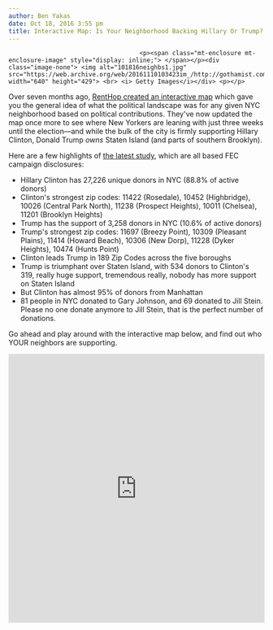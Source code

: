 ```yaml
---
author: Ben Yakas
date: Oct 18, 2016 3:55 pm
title: Interactive Map: Is Your Neighborhood Backing Hillary Or Trump?
---
```


	
										<p><span class="mt-enclosure mt-enclosure-image" style="display: inline;"> </span></p><div class="image-none"> <img alt="101816neighbs1.jpg" src="https://web.archive.org/web/20161110103423im_/http://gothamist.com/attachments/byakas/101816neighbs1.jpg" width="640" height="429"> <br> <i> Getty Images</i></div> <p></p>

<p>Over seven months ago, <a href="https://web.archive.org/web/20161110103423/http://gothamist.com/2016/03/08/neighborhood_donation_map.php">RentHop created an interactive map</a> which gave you the general idea of what the political landscape was for any given NYC neighborhood based on political contributions. They&apos;ve now updated the map once more to see where New Yorkers are leaning with just three weeks until the election&#x2014;and while the bulk of the city is firmly supporting Hillary Clinton, Donald Trump <em>owns</em> Staten Island (and parts of southern Brooklyn).</p>

<p>Here are a few highlights of <a href="https://web.archive.org/web/20161110103423/https://www.renthop.com/studies/nyc/trump-leads-in-southwest-brooklyn">the latest study</a>, which are all based FEC campaign disclosures:</p>

<ul>
	<li>Hillary Clinton has 27,226 unique donors in NYC (88.8% of active donors)</li>
	<li>Clinton&apos;s strongest zip codes: 11422 (Rosedale), 10452 (Highbridge), 10026 (Central Park North), 11238 (Prospect Heights), 10011 (Chelsea), 11201 (Brooklyn Heights)</li>
	<li>Trump has the support of 3,258 donors in NYC (10.6% of active donors)</li>
	<li>Trump&apos;s strongest zip codes: 11697 (Breezy Point), 10309 (Pleasant Plains), 11414 (Howard Beach), 10306 (New Dorp), 11228 (Dyker Heights), 10474 (Hunts Point)</li>
	<li>Clinton leads Trump in 189 Zip Codes across the five boroughs</li>
	<li>Trump is triumphant over Staten Island, with 534 donors to Clinton&apos;s 319, really huge support, tremendous really, nobody has more support on Staten Island</li>
	<li>But Clinton has almost 95% of donors from Manhattan</li>
	<li>81 people in NYC donated to Gary Johnson, and 69 donated to Jill Stein. Please no one donate anymore to Jill Stein, that is the perfect number of donations.</li>
</ul>

<p>Go ahead and play around with the interactive map below, and find out who YOUR neighbors are supporting.</p>

<center><div style=" max-width:640px; width: 100%; position: relative; overflow: hidden;margin-left: auto; margin-right: auto;">
<div style="padding-bottom: 105%; height: 0px; position: relative; width: 100%;">
 <div style="position: absolute; height: 100%; width: 100%;"><iframe src="https://web.archive.org/web/20161110103423if_/https://www.renthop.com/study/assets/new-york-city-ny-political-oct-2016/new-york-unique-donors-graph-map.html" width="100%" height="100%" frameborder="0" allowfullscreen="allowfullscreen"></iframe></div></div></div></center>					
										
									
				